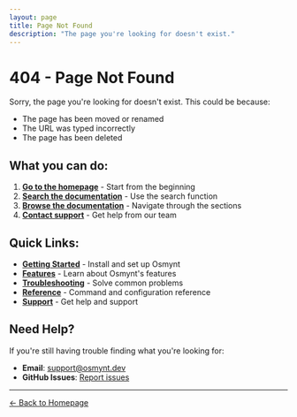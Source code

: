 ```yaml
---
layout: page
title: Page Not Found
description: "The page you're looking for doesn't exist."
---
```


# 404 - Page Not Found

Sorry, the page you're looking for doesn't exist. This could be because:

- The page has been moved or renamed
- The URL was typed incorrectly
- The page has been deleted

## What you can do:

1. **[Go to the homepage](index)** - Start from the beginning
2. **[Search the documentation](index)** - Use the search function
3. **[Browse the documentation](index)** - Navigate through the sections
4. **[Contact support](resources/support)** - Get help from our team

## Quick Links:

- **[Getting Started](getting-started)** - Install and set up Osmynt
- **[Features](features/code-sharing)** - Learn about Osmynt's features
- **[Troubleshooting](troubleshooting/common-issues)** - Solve common problems
- **[Reference](reference/commands)** - Command and configuration reference
- **[Support](resources/support)** - Get help and support

## Need Help?

If you're still having trouble finding what you're looking for:

- **Email**: [support@osmynt.dev](mailto:support@osmynt.dev)
- **GitHub Issues**: [Report issues](https://github.com/moeen-mahmud/osmynt/issues)
<!-- - **Discord**: [Get help from community](https://discord.gg/osmynt) -->

---

[← Back to Homepage](index)
